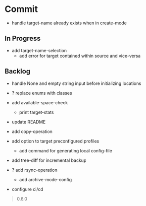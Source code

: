 # Commit

- handle target-name already exists when in create-mode

## In Progress

- add target-name-selection
  - add error for target contained within source and vice-versa

## Backlog

- handle None and empty string input before initializing locations
- ? replace enums with classes

- add available-space-check
  - print target-stats

- update README

- add copy-operation

- add option to target preconfigured profiles
  - add command for generating local config-file

- add tree-diff for incremental backup

- ? add rsync-operation
  - add archive-mode-config

- configure ci/cd

> 0.6.0
